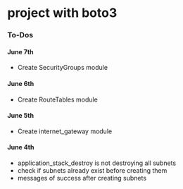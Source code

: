 # project with boto3

### To-Dos

#### June 7th
- Create SecurityGroups module

#### June 6th
- Create RouteTables module

#### June 5th
- Create internet_gateway module

#### June 4th
- application_stack_destroy is not destroying all subnets
- check if subnets already exist before creating them
- messages of success after creating subnets